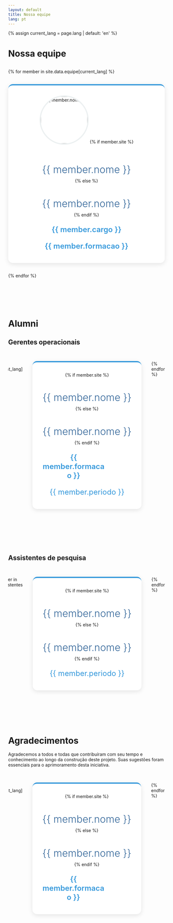 ```yaml
---
layout: default
title: Nossa equipe
lang: pt
---
```


{% assign current_lang = page.lang | default: 'en' %}

<style>

p {
  margin-bottom: 0.5rem !important;
}

a {
  color: #369;
  font-family: inherit;
  text-decoration: none;
  font-weight: 300;
}

h3 {
  font-weight: 300;
}

a:hover {
  color: #147;
  text-decoration: none;
}

a:visited {
  color: #525;
}

.team-grid {
    display: grid;
    grid-template-columns: repeat(auto-fit, minmax(300px, 1fr));
    gap: 2rem;
    margin: 2rem 0 8rem 0;
}

.ex-team-grid {
  display: flex;
  gap: 2rem;
  overflow-x: auto;
  padding: 1rem 0;
  margin: 2rem 0 8rem 0;
  scroll-snap-type: x mandatory;
}

.ex-team-card {
  min-width: 200px; /* Set the card width */
  flex-shrink: 0;
  scroll-snap-align: start;
  background: white;
  border-radius: 15px;
  padding: 2rem;
  text-align: center;
  box-shadow: 0 4px 15px rgba(0,0,0,0.1);
  transition: transform 0.3s ease;
  border-top: 4px solid #3498db;
}

.team-card {
    background: white;
    border-radius: 15px;
    padding: 2rem;
    text-align: center;
    box-shadow: 0 4px 15px rgba(0,0,0,0.1);
    transition: transform 0.3s ease;
    border-top: 4px solid #3498db;
}

.team-card:hover {
    transform: translateY(-5px);
    box-shadow: 0 8px 25px rgba(0,0,0,0.15);
}

.ex-team-card:hover {
    transform: translateY(-5px);
    box-shadow: 0 8px 25px rgba(0,0,0,0.15);
}

.team-photo {
    width: 150px;
    height: 150px;
    border-radius: 50%;
    object-fit: cover;
    margin: 0 auto 1rem;
    border: 4px solid #ecf0f1;
}

.team-name {
    color: #369;
    font-size: 2rem;
    margin-bottom: 0.5rem;
    text-align: center;
}

.team-card.team-name{
     margin-bottom: 2rem;
}

.team-role {
    color: #3498db;
    font-weight: 600;
    font-size: 1.5rem;
}

.ex-team-grid .team-role {
    max-width: 200px;
    text-align: center;
}

.team-year {
    color: #3498db;
    font-weight: 400;
    font-size: 1.5rem;
}

</style>

# Nossa equipe

<div class="team-grid">
{% for member in site.data.equipe[current_lang] %}
  <div class="team-card">
    <img src="{{ member.photo | relative_url }}" alt="{{ member.nome }}" class="team-photo">
    {% if member.site %}
      <h3 class="team-name"><a href="{{ member.site }}" target="_blank">{{ member.nome }}</a></h3>
    {% else %}
      <h3 class="team-name">{{ member.nome }}</h3>
    {% endif %}
    <p class="team-role">{{ member.cargo }}</p>
    <p class="team-role">{{ member.formacao }}</p>
  </div>
{% endfor %}
</div>

# Alumni

## Gerentes operacionais

<div class="ex-team-grid">
{% for member in site.data.gerentes[current_lang] %}
  <div class="ex-team-card">
    {% if member.site %}
      <h3 class="team-name"><a href="{{ member.site }}" target="_blank">{{ member.nome }}</a></h3>
    {% else %}
      <h3 class="team-name">{{ member.nome }}</h3>
    {% endif %}
    <p class="team-role">{{ member.formacao }}</p>
    <p class="team-year">{{ member.periodo }}</p>
  </div>
{% endfor %}
</div>

## Assistentes de pesquisa

<div class="ex-team-grid">
{% for member in site.data.assistentes %}
  <div class="ex-team-card">
    {% if member.site %}
      <h3 class="team-name"><a href="{{ member.site }}" target="_blank">{{ member.nome }}</a></h3>
    {% else %}
      <h3 class="team-name">{{ member.nome }}</h3>
    {% endif %}
    <p class="team-year">{{ member.periodo }}</p>
  </div>
{% endfor %}
</div>

# Agradecimentos

Agradecemos a todos e todas que contribuíram com seu tempo e conhecimento ao longo da construção deste projeto. Suas sugestões foram essenciais para o aprimoramento desta iniciativa.

<div class="ex-team-grid">
{% for member in site.data.agradecimentos[current_lang] %}
  <div class="ex-team-card">
    {% if member.site %}
      <h3 class="team-name"><a href="{{ member.site }}" target="_blank">{{ member.nome }}</a></h3>
    {% else %}
      <h3 class="team-name">{{ member.nome }}</h3>
    {% endif %}
    <p class="team-role">{{ member.formacao }}</p>
  </div>
{% endfor %}
</div>